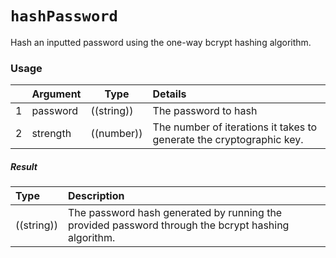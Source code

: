 # `hashPassword`

Hash an inputted password using the one-way bcrypt hashing algorithm.

### Usage

|   |     Argument        | Type              | Details                            |
|---|:--------------------|-------------------|:-----------------------------------|
| 1 | password        | ((string))    | The password to hash
| 2 | strength           | ((number))    | The number of iterations it takes to generate the cryptographic key. 

##### Result

| Type                | Description      |
|:--------------------|:-----------------|
| ((string))     | The password hash generated by running the provided password through the bcrypt hashing algorithm.
